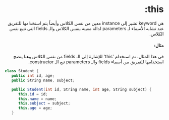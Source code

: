 <div dir="rtl">

# this:
هي keyword تشير إلى instance معين من نفس الكلاس وأيضاً يتم استخدامها للتفريق عند تشابه الأسماء لـ parameters لدالة معينة بنفس الكلاس والـ fields التي تتبع نفس الكلاس.

#### مثال:
في هذا المثال، تم استخدام 'this' للإشارة إلى الـ fields من نفس الكلاس وهنا يتضح استخدامها للتفريق بين أسماء fields والـ parameters تبع الـ constructor.

</div>

```cs
class Student {
   public int id, age;  
   public String name, subject;

   public Student(int id, String name, int age, String subject) {
      this.id = id;
      this.name = name;
      this.subject = subject;
      this.age = age;
   }

```